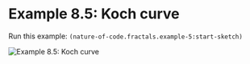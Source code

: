 # Example 8.5: Koch curve

Run this example: `(nature-of-code.fractals.example-5:start-sketch)`

![Example 8.5: Koch curve](https://raw.githubusercontent.com/mark-gerarts/nature-of-code/master/screenshots/Example%208.5%3A%20Koch%20curve.gif)